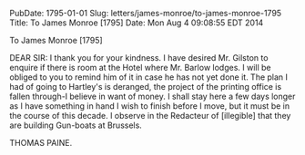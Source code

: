 PubDate: 1795-01-01
Slug: letters/james-monroe/to-james-monroe-1795
Title: To James Monroe  [1795]
Date: Mon Aug  4 09:08:55 EDT 2014

   To James Monroe  [1795]

   DEAR SIR: I thank you for your kindness. I have desired Mr. Gilston to
   enquire if there is room at the Hotel where Mr. Barlow lodges. I will be
   obliged to you to remind him of it in case he has not yet done it. The
   plan I had of going to Hartley's is deranged, the project of the printing
   office is fallen through-I believe in want of money. I shall stay here a
   few days longer as I have something in hand I wish to finish before I
   move, but it must be in the course of this decade. I observe in the
   Redacteur of [illegible] that they are building Gun-boats at Brussels.

   THOMAS PAINE.

    
